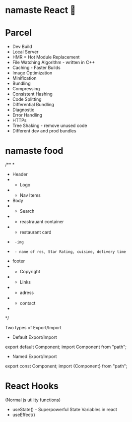 # namaste React 🚀

# Parcel
- Dev Build
- Local Server
- HMR = Hot Module Replacement
- File Watching Algorithm - written in C++
- Caching - Faster Builds 
- Image Optimization
- Minification 
- Bundling
- Compressing
- Consistent Hashing
- Code Splitting
- Differential Bundling
- Diagnostic
- Error Handling
- HTTPs
- Tree Shaking - remove unused code
- Different dev and prod bundles

# namaste food

/**
 * 
 * Header
 * - Logo
 * - Nav Items
 * Body
 * - Search
 * - reastrauant container
 *  - restaurant card
 *      -img
 *      - name of res, Star Rating, cuisine, delivery time
 * footer
 * - Copyright
 * - Links
 * - adress
 * - contact 
 * 
 */

 Two types of Export/Import

 - Default Export/Import

 export default Component;
 import Component from "path";

 - Named Export/Import

 export const Component;
 import {Component} from "path";

 # React Hooks
 (Normal js utility functions)
 - useState() - Superpowerful State Variables in react
 - useEffect()

